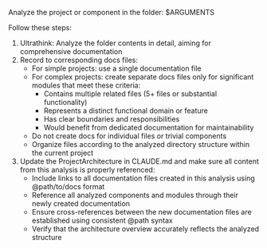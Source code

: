 Analyze the project or component in the folder: $ARGUMENTS

Follow these steps:

1. Ultrathink: Analyze the folder contents in detail, aiming for comprehensive documentation 
2. Record to corresponding docs files:
   - For simple projects: use a single documentation file
   - For complex projects: create separate docs files only for significant modules that meet these criteria:
     * Contains multiple related files (5+ files or substantial functionality)
     * Represents a distinct functional domain or feature
     * Has clear boundaries and responsibilities
     * Would benefit from dedicated documentation for maintainability
   - Do not create docs for individual files or trivial components
   - Organize files according to the analyzed directory structure within the current project
3. Update the ProjectArchitecture in CLAUDE.md and make sure all content from this analysis is properly referenced:
   - Include links to all documentation files created in this analysis using @path/to/docs format
   - Reference all analyzed components and modules through their newly created documentation
   - Ensure cross-references between the new documentation files are established using consistent @path syntax
   - Verify that the architecture overview accurately reflects the analyzed structure